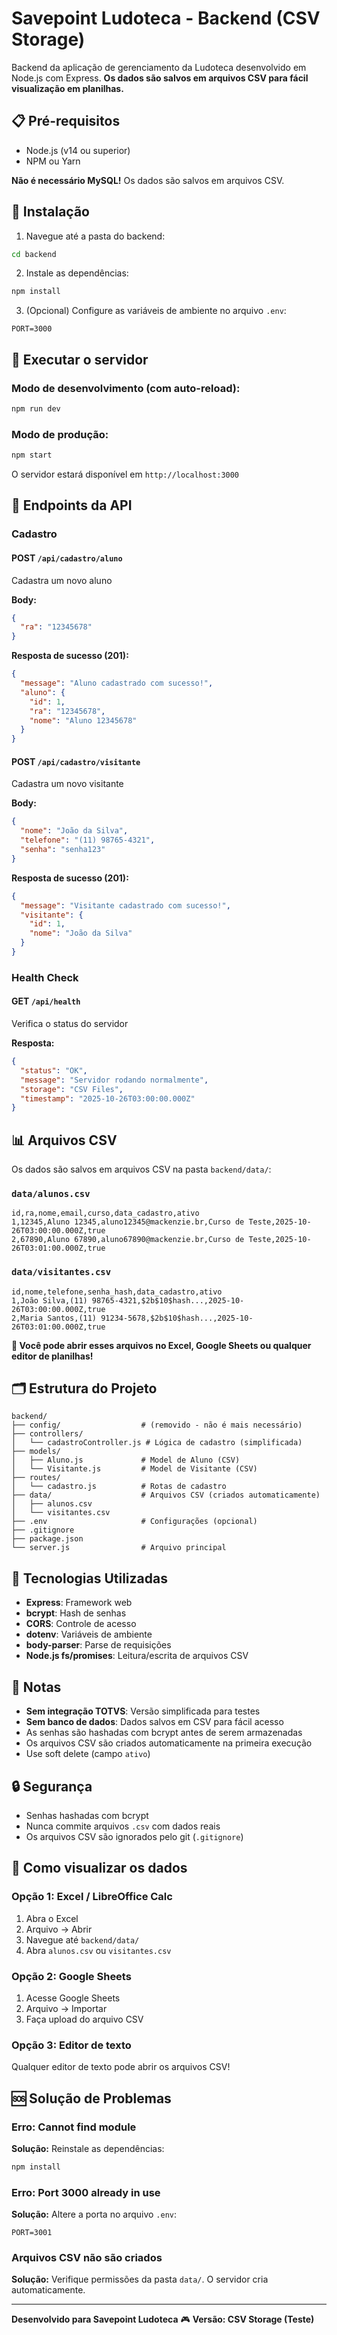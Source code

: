 # Savepoint Ludoteca - Backend (CSV Storage)

Backend da aplicação de gerenciamento da Ludoteca desenvolvido em Node.js com Express.
**Os dados são salvos em arquivos CSV para fácil visualização em planilhas.**

## 📋 Pré-requisitos

- Node.js (v14 ou superior)
- NPM ou Yarn

**Não é necessário MySQL!** Os dados são salvos em arquivos CSV.

## 🚀 Instalação

1. Navegue até a pasta do backend:
```bash
cd backend
```

2. Instale as dependências:
```bash
npm install
```

3. (Opcional) Configure as variáveis de ambiente no arquivo `.env`:
```env
PORT=3000
```

## 🎯 Executar o servidor

### Modo de desenvolvimento (com auto-reload):
```bash
npm run dev
```

### Modo de produção:
```bash
npm start
```

O servidor estará disponível em `http://localhost:3000`

## 📡 Endpoints da API

### Cadastro

#### POST `/api/cadastro/aluno`
Cadastra um novo aluno

**Body:**
```json
{
  "ra": "12345678"
}
```

**Resposta de sucesso (201):**
```json
{
  "message": "Aluno cadastrado com sucesso!",
  "aluno": {
    "id": 1,
    "ra": "12345678",
    "nome": "Aluno 12345678"
  }
}
```

#### POST `/api/cadastro/visitante`
Cadastra um novo visitante

**Body:**
```json
{
  "nome": "João da Silva",
  "telefone": "(11) 98765-4321",
  "senha": "senha123"
}
```

**Resposta de sucesso (201):**
```json
{
  "message": "Visitante cadastrado com sucesso!",
  "visitante": {
    "id": 1,
    "nome": "João da Silva"
  }
}
```

### Health Check

#### GET `/api/health`
Verifica o status do servidor

**Resposta:**
```json
{
  "status": "OK",
  "message": "Servidor rodando normalmente",
  "storage": "CSV Files",
  "timestamp": "2025-10-26T03:00:00.000Z"
}
```

## 📊 Arquivos CSV

Os dados são salvos em arquivos CSV na pasta `backend/data/`:

### `data/alunos.csv`
```csv
id,ra,nome,email,curso,data_cadastro,ativo
1,12345,Aluno 12345,aluno12345@mackenzie.br,Curso de Teste,2025-10-26T03:00:00.000Z,true
2,67890,Aluno 67890,aluno67890@mackenzie.br,Curso de Teste,2025-10-26T03:01:00.000Z,true
```

### `data/visitantes.csv`
```csv
id,nome,telefone,senha_hash,data_cadastro,ativo
1,João Silva,(11) 98765-4321,$2b$10$hash...,2025-10-26T03:00:00.000Z,true
2,Maria Santos,(11) 91234-5678,$2b$10$hash...,2025-10-26T03:01:00.000Z,true
```

**📝 Você pode abrir esses arquivos no Excel, Google Sheets ou qualquer editor de planilhas!**

## 🗂️ Estrutura do Projeto

```
backend/
├── config/                  # (removido - não é mais necessário)
├── controllers/
│   └── cadastroController.js # Lógica de cadastro (simplificada)
├── models/
│   ├── Aluno.js             # Model de Aluno (CSV)
│   └── Visitante.js         # Model de Visitante (CSV)
├── routes/
│   └── cadastro.js          # Rotas de cadastro
├── data/                    # Arquivos CSV (criados automaticamente)
│   ├── alunos.csv
│   └── visitantes.csv
├── .env                     # Configurações (opcional)
├── .gitignore
├── package.json
└── server.js                # Arquivo principal
```

## 🔧 Tecnologias Utilizadas

- **Express**: Framework web
- **bcrypt**: Hash de senhas
- **CORS**: Controle de acesso
- **dotenv**: Variáveis de ambiente
- **body-parser**: Parse de requisições
- **Node.js fs/promises**: Leitura/escrita de arquivos CSV

## 📝 Notas

- **Sem integração TOTVS**: Versão simplificada para testes
- **Sem banco de dados**: Dados salvos em CSV para fácil acesso
- As senhas são hashadas com bcrypt antes de serem armazenadas
- Os arquivos CSV são criados automaticamente na primeira execução
- Use soft delete (campo `ativo`)

## 🔒 Segurança

- Senhas hashadas com bcrypt
- Nunca commite arquivos `.csv` com dados reais
- Os arquivos CSV são ignorados pelo git (`.gitignore`)

## 📖 Como visualizar os dados

### Opção 1: Excel / LibreOffice Calc
1. Abra o Excel
2. Arquivo → Abrir
3. Navegue até `backend/data/`
4. Abra `alunos.csv` ou `visitantes.csv`

### Opção 2: Google Sheets
1. Acesse Google Sheets
2. Arquivo → Importar
3. Faça upload do arquivo CSV

### Opção 3: Editor de texto
Qualquer editor de texto pode abrir os arquivos CSV!

## 🆘 Solução de Problemas

### Erro: Cannot find module
**Solução:** Reinstale as dependências:
```bash
npm install
```

### Erro: Port 3000 already in use
**Solução:** Altere a porta no arquivo `.env`:
```env
PORT=3001
```

### Arquivos CSV não são criados
**Solução:** Verifique permissões da pasta `data/`. O servidor cria automaticamente.

---

**Desenvolvido para Savepoint Ludoteca** 🎮
**Versão: CSV Storage (Teste)**
